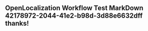 <properties
ms.topic="hero-topic"
ms.test1="hero-topic"
ms.test2="test"/>

## OpenLocalization Workflow Test MarkDown 42178972-2044-41e2-b98d-3d88e6632dff thanks!
